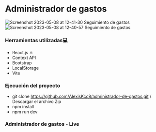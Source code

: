 # Administrador de gastos

![Screenshot 2023-05-08 at 12-41-30 Seguimiento de gastos](https://user-images.githubusercontent.com/75916617/236905785-65d9654f-476d-4216-9f11-5a01310531e6.png)
![Screenshot 2023-05-08 at 12-40-57 Seguimiento de gastos](https://user-images.githubusercontent.com/75916617/236906427-6eaaa610-ea10-419d-bef7-03a51ccae8ca.png)

### Herramientas utilizadas💻
- React.js  ⚛️
- Context API
- Bootstrap
- LocalStorage
- Vite

### Ejecución del proyecto
- git clone https://github.com/AlexisKcc8/administrador-de-gastos.git / Descargar el archivo Zip
- npm install
- npm run dev

### Administrador de gastos - Live

